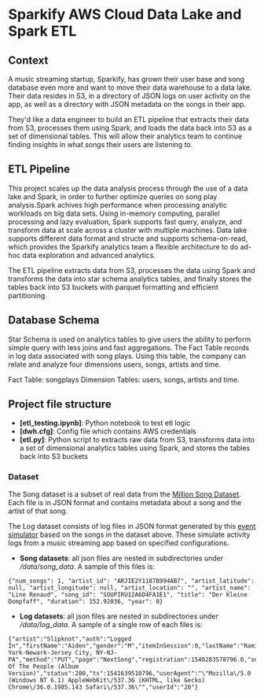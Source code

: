 # Sparkify AWS Cloud Data Lake and Spark ETL

## Context
A music streaming startup, Sparkify, has grown their user base and song database even more and want to move their data warehouse to a data lake. Their data resides in S3, in a directory of JSON logs on user activity on the app, as well as a directory with JSON metadata on the songs in their app.

They'd like a data engineer to build an ETL pipeline that extracts their data from S3, processes them using Spark, and loads the data back into S3 as a set of dimensional tables. This will allow their analytics team to continue finding insights in what songs their users are listening to.


## ETL Pipeline
This project scales up the data analysis process through the use of a data lake and Spark, in order to further optimize queries on song play analysis.Spark achives high performance when processing analytic workloads on big data sets. Using in-memory computing, parallel processing and lazy evaluation, Spark supports fast query, analyze, and transform data at scale across a cluster with multiple machines. Data lake supports different data format and structe and supports schema-on-read, which provides the Sparkify analytics team a flexible architecture to do ad-hoc data exploration and advanced analytics.

The ETL pipeline extracts data from S3, processes the data using Spark and transforms the data into star schema analytics tables, and finally stores the tables back into S3 buckets with parquet formatting and efficient partitioning.


## Database Schema
Star Schema is used on analytics tables to give users the ability to perform simple query with less joins and fast aggregations. The Fact Table records in log data associated with song plays. Using this table, the company can relate and analyze four dimensions users, songs, artists and time.

Fact Table: songplays
Dimension Tables: users, songs, artists and time.


## Project file structure
* **[etl_testing.ipynb]**: Python notebook to test etl logic
* **[dwh.cfg]**: Config file which contains AWS credentials
* **[etl.py]**: Python script to extracts raw data from S3, transforms data into a set of dimensional analytics tables using Spark, and stores the tables back into S3 buckets


### Dataset
The Song dataset is a subset of real data from the [Million Song Dataset](http://millionsongdataset.com/). Each file is in JSON format and contains metadata about a song and the artist of that song.

The Log dataset consists of log files in JSON format generated by this [event simulator](https://github.com/Interana/eventsim) based on the songs in the dataset above. These simulate activity logs from a music streaming app based on specified configurations.

- **Song datasets**: all json files are nested in subdirectories under */data/song_data*. A sample of this files is:

```
{"num_songs": 1, "artist_id": "ARJIE2Y1187B994AB7", "artist_latitude": null, "artist_longitude": null, "artist_location": "", "artist_name": "Line Renaud", "song_id": "SOUPIRU12A6D4FA1E1", "title": "Der Kleine Dompfaff", "duration": 152.92036, "year": 0}
```

- **Log datasets**: all json files are nested in subdirectories under */data/log_data*. A sample of a single row of each files is:

```
{"artist":"Slipknot","auth":"Logged In","firstName":"Aiden","gender":"M","itemInSession":0,"lastName":"Ramirez","length":192.57424,"level":"paid","location":"New York-Newark-Jersey City, NY-NJ-PA","method":"PUT","page":"NextSong","registration":1540283578796.0,"sessionId":19,"song":"Opium Of The People (Album Version)","status":200,"ts":1541639510796,"userAgent":"\"Mozilla\/5.0 (Windows NT 6.1) AppleWebKit\/537.36 (KHTML, like Gecko) Chrome\/36.0.1985.143 Safari\/537.36\"","userId":"20"}
```